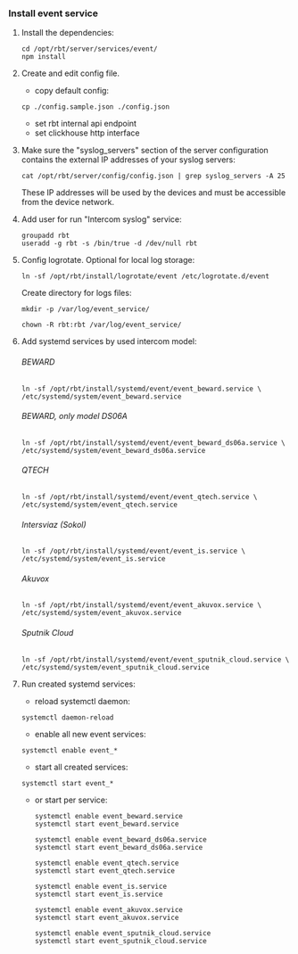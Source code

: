 ### Install event service
1. Install the dependencies:
    ```
    cd /opt/rbt/server/services/event/
    npm install
    ```
2. Create and edit config file.  
   - copy default config:
    ```
    cp ./config.sample.json ./config.json
    ```
   - set rbt internal api endpoint
   - set clickhouse http interface

3. Make sure the "syslog_servers" section of the server configuration
   contains the external IP addresses of your syslog servers:
    ```
    cat /opt/rbt/server/config/config.json | grep syslog_servers -A 25
    ```
   These IP addresses will be used by the devices and must be accessible from the device network.
4. Add user for run "Intercom syslog" service:
    ````
    groupadd rbt
    useradd -g rbt -s /bin/true -d /dev/null rbt
    ````
5. Config logrotate. Optional for local log storage:
    ````
   ln -sf /opt/rbt/install/logrotate/event /etc/logrotate.d/event
   ````
   Create directory for logs files:
   ````
   mkdir -p /var/log/event_service/
   ````
   ````
   chown -R rbt:rbt /var/log/event_service/
   ````
   
6. Add systemd services by used intercom model:
   ###### BEWARD
    ````
   ln -sf /opt/rbt/install/systemd/event/event_beward.service \
   /etc/systemd/system/event_beward.service
    ````

   ###### BEWARD, only model DS06A
    ````
   ln -sf /opt/rbt/install/systemd/event/event_beward_ds06a.service \
   /etc/systemd/system/event_beward_ds06a.service
    ````

   ###### QTECH
    ````
   ln -sf /opt/rbt/install/systemd/event/event_qtech.service \
   /etc/systemd/system/event_qtech.service
    ````

   ###### Intersviaz (Sokol)
    ````
   ln -sf /opt/rbt/install/systemd/event/event_is.service \
   /etc/systemd/system/event_is.service 
    ````

   ###### Akuvox
    ````
   ln -sf /opt/rbt/install/systemd/event/event_akuvox.service \
   /etc/systemd/system/event_akuvox.service
    ````

   ###### Sputnik Cloud
    ````
   ln -sf /opt/rbt/install/systemd/event/event_sputnik_cloud.service \
   /etc/systemd/system/event_sputnik_cloud.service
    ````

7. Run created systemd services:
   - reload systemctl daemon:
   ```
   systemctl daemon-reload
   ```
   
   - enable all new event services:
   ```
   systemctl enable event_*
   ```
   - start all created services:
   ```
   systemctl start event_*
   ```
   
   

   - or start per service:
      ```
      systemctl enable event_beward.service
      systemctl start event_beward.service
      
      systemctl enable event_beward_ds06a.service
      systemctl start event_beward_ds06a.service
      
      systemctl enable event_qtech.service
      systemctl start event_qtech.service
      
      systemctl enable event_is.service
      systemctl start event_is.service
      
      systemctl enable event_akuvox.service
      systemctl start event_akuvox.service
      
      systemctl enable event_sputnik_cloud.service
      systemctl start event_sputnik_cloud.service
      ```
